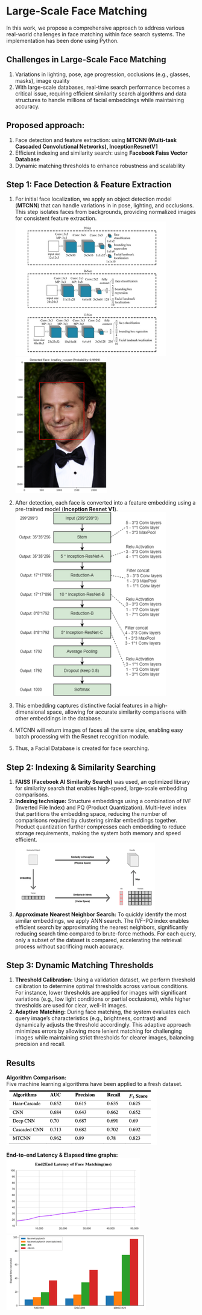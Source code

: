 # Large-Scale Face Matching
In this work, we propose a comprehensive approach to address various real-world challenges in face matching within face search systems. The implementation has been done using Python.

## Challenges in Large-Scale Face Matching
1. Variations in lighting, pose, age progression, occlusions (e.g., glasses, masks), image quality
2. With large-scale databases, real-time search performance becomes a critical issue, requiring efficient similarity search algorithms and data structures to handle millions of facial embeddings while maintaining accuracy.

## Proposed approach: 
1. Face detection and feature extraction: using **MTCNN (Multi-task Cascaded Convolutional Networks), InceptionResnetV1**
2. Efficient indexing and similarity search: using **Facebook Faiss Vector Database**
3. Dynamic matching thresholds to enhance robustness and scalability

## Step 1: Face Detection & Feature Extraction
1. For initial face localization, we apply an object detection model (**MTCNN**) that can handle variations in in pose, lighting, and occlusions. This step isolates faces from backgrounds, providing normalized images for consistent feature extraction. <br>
   <img src="/MTCNN_architecture.png" alt="MTCNN Architecture" width="400"/>
   <img src="/mtcnn_image.png" alt="feature extraction" height="360">
   
2. After detection, each face is converted into a feature embedding using a pre-trained model (**Inception Resnet V1**). <br>
   <img src="/inception_resnet_v1.png" alt="Inception Resnet Architecture" width="400"/>
   
3. This embedding captures distinctive facial features in a high-dimensional space, allowing for accurate similarity comparisons with other embeddings in the database.
4. MTCNN will return images of faces all the same size, enabling easy batch processing with the Resnet recognition module.
5. Thus, a Facial Database is created for face searching.

## Step 2: Indexing & Similarity Searching
1. **FAISS (Facebook AI Similarity Search)** was used, an optimized library for similarity search that enables high-speed, large-scale embedding comparisons.
2. **Indexing technique:** Structure embeddings using a combination of IVF (Inverted File Index) and PQ (Product Quantization). Multi-level index that partitions the embedding space, reducing the number of comparisons required by clustering similar embeddings together. Product quantization further compresses each embedding to reduce storage requirements, making the system both memory and speed efficient. <br>
   <img src="/faiss.png" alt="FAISS" width="370"/>
4. **Approximate Nearest Neighbor Search:** To quickly identify the most similar embeddings, we apply ANN search. The IVF-PQ index enables efficient search by approximating the nearest neighbors, significantly reducing search time compared to brute-force methods. For each query, only a subset of the dataset is compared, accelerating the retrieval process without sacrificing much accuracy.

## Step 3: Dynamic Matching Thresholds
1. **Threshold Calibration:** Using a validation dataset, we perform threshold calibration to determine optimal thresholds across various conditions. For instance, lower thresholds are applied for images with significant variations (e.g., low light conditions or partial occlusions), while higher thresholds are used for clear, well-lit images.
2. **Adaptive Matching:** During face matching, the system evaluates each query image’s characteristics (e.g., brightness, contrast) and dynamically adjusts the threshold accordingly. This adaptive approach minimizes errors by allowing more lenient matching for challenging images while maintaining strict thresholds for clearer images, balancing precision and recall.

## Results
**Algorithm Comparison:** <br>
Five machine learning algorithms have been applied to a fresh dataset. <br>
  <img src="/results_metrics.png" alt="Results" width="400"/>

**End-to-end Latency & Elapsed time graphs:** <br>
  <img src="/latency_graph.png" alt="Latency" height="200"/>
  <img src="/elapsed_time_graph.png" alt="Latency" height="200"/>
